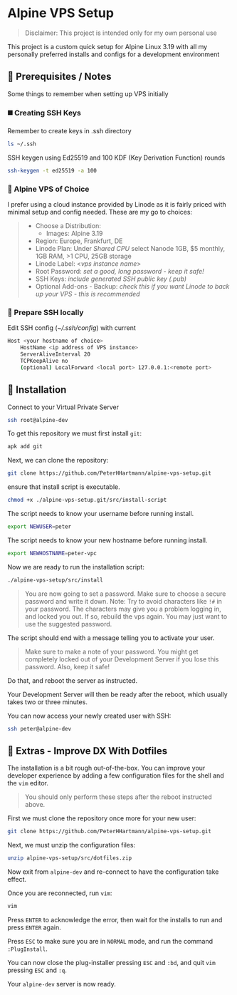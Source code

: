 # Alpine VPS Setup

> Disclaimer: This project is intended only for my own personal use

This project is a custom quick setup for Alpine Linux 3.19
with all my personally preferred installs and configs for a development environment

## 🔶 Prerequisites / Notes

Some things to remember when setting up VPS initially

### ◼️ Creating SSH Keys

Remember to create keys in .ssh directory

```bash
ls ~/.ssh
```

SSH keygen using Ed25519 and 100 KDF (Key Derivation Function) rounds

```bash
ssh-keygen -t ed25519 -a 100
```

### 🔸 Alpine VPS of Choice

I prefer using a cloud instance provided by Linode as it is fairly priced with minimal setup and config needed.
These are my go to choices:

> - Choose a Distribution:
>   - Images: Alpine 3.19
> - Region: Europe, Frankfurt, DE
> - Linode Plan: Under _Shared CPU_ select Nanode 1GB, $5 monthly, 1GB RAM, >1 CPU, 25GB storage
> - Linode Label: \<_vps instance name_>
> - Root Password: _set a good, long password - keep it safe!_
> - SSH Keys: _include generated SSH public key (.pub)_
> - Optional Add-ons - Backup: _check this if you want Linode to back up your VPS - this is recommended_

### 🔸 Prepare SSH locally

Edit SSH config (_~/.ssh/config_) with current

```bash
Host <your hostname of choice>
    HostName <ip address of VPS instance>
    ServerAliveInterval 20
    TCPKeepAlive no
    (optional) LocalForward <local port> 127.0.0.1:<remote port>
```

## 🔶 Installation

Connect to your Virtual Private Server

```bash
ssh root@alpine-dev
```

To get this repository we must first install `git`:

```bash
apk add git
```

Next, we can clone the repository:

```bash
git clone https://github.com/PeterHHartmann/alpine-vps-setup.git
```

ensure that install script is executable.

```bash
chmod +x ./alpine-vps-setup.git/src/install-script
```

The script needs to know your username before running install.

```bash
export NEWUSER=peter
```

The script needs to know your new hostname before running install.

```bash
export NEWHOSTNAME=peter-vpc
```

Now we are ready to run the installation script:

```bash
./alpine-vps-setup/src/install
```

> You are now going to set a password. Make sure to choose a secure password and write it down. Note: Try to avoid characters like `!#` in your password. The characters may give you a problem logging in, and locked you out. If so, rebuild the vps again. You may just want to use the suggested password.

The script should end with a message telling you to activate your user.

> Make sure to make a note of your password. You might get completely locked out of your Development Server if you lose this password. Also, keep it safe!

Do that, and reboot the server as instructed.

Your Development Server will then be ready after the reboot, which usually takes two or three minutes.

You can now access your newly created user with SSH:

```bash
ssh peter@alpine-dev
```

## 🔶 Extras - Improve DX With Dotfiles

The installation is a bit rough out-of-the-box.
You can improve your developer experience by adding a few configuration files for the shell and the `vim` editor.

> You should only perform these steps after the reboot instructed above.

First we must clone the repository once more for your new user:

```bash
git clone https://github.com/PeterHHartmann/alpine-vps-setup.git
```

Next, we must unzip the configuration files:

```bash
unzip alpine-vps-setup/src/dotfiles.zip
```

Now exit from `alpine-dev` and re-connect to have the configuration take effect.

Once you are reconnected, run `vim`:

```bash
vim
```

Press `ENTER` to acknowledge the error, then wait for the installs to run and press `ENTER` again.

Press `ESC` to make sure you are in `NORMAL` mode, and run the command `:PlugInstall`.

You can now close the plug-installer pressing `ESC` and `:bd`, and quit `vim` pressing `ESC` and `:q`.

Your `alpine-dev` server is now ready.
